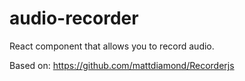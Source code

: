 # audio-recorder
React component that allows you to record audio.

Based on: https://github.com/mattdiamond/Recorderjs
